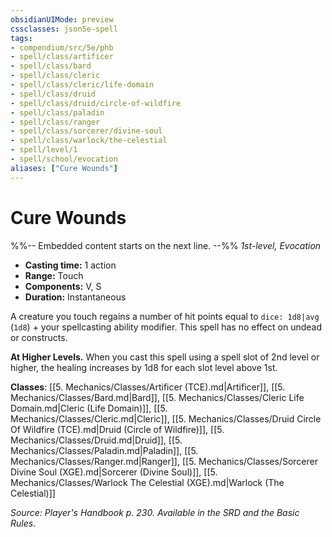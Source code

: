 ```yaml
---
obsidianUIMode: preview
cssclasses: json5e-spell
tags:
- compendium/src/5e/phb
- spell/class/artificer
- spell/class/bard
- spell/class/cleric
- spell/class/cleric/life-domain
- spell/class/druid
- spell/class/druid/circle-of-wildfire
- spell/class/paladin
- spell/class/ranger
- spell/class/sorcerer/divine-soul
- spell/class/warlock/the-celestial
- spell/level/1
- spell/school/evocation
aliases: ["Cure Wounds"]
---
```

# Cure Wounds
%%-- Embedded content starts on the next line. --%%
*1st-level, Evocation*  

- **Casting time:** 1 action
- **Range:** Touch
- **Components:** V, S
- **Duration:** Instantaneous

A creature you touch regains a number of hit points equal to `dice: 1d8|avg` (`1d8`) + your spellcasting ability modifier. This spell has no effect on undead or constructs.

**At Higher Levels.** When you cast this spell using a spell slot of 2nd level or higher, the healing increases by 1d8 for each slot level above 1st.

**Classes**: [[5. Mechanics/Classes/Artificer (TCE).md\|Artificer]], [[5. Mechanics/Classes/Bard.md\|Bard]], [[5. Mechanics/Classes/Cleric Life Domain.md\|Cleric (Life Domain)]], [[5. Mechanics/Classes/Cleric.md\|Cleric]], [[5. Mechanics/Classes/Druid Circle Of Wildfire (TCE).md\|Druid (Circle of Wildfire)]], [[5. Mechanics/Classes/Druid.md\|Druid]], [[5. Mechanics/Classes/Paladin.md\|Paladin]], [[5. Mechanics/Classes/Ranger.md\|Ranger]], [[5. Mechanics/Classes/Sorcerer Divine Soul (XGE).md\|Sorcerer (Divine Soul)]], [[5. Mechanics/Classes/Warlock The Celestial (XGE).md\|Warlock (The Celestial)]]

*Source: Player's Handbook p. 230. Available in the SRD and the Basic Rules.*
